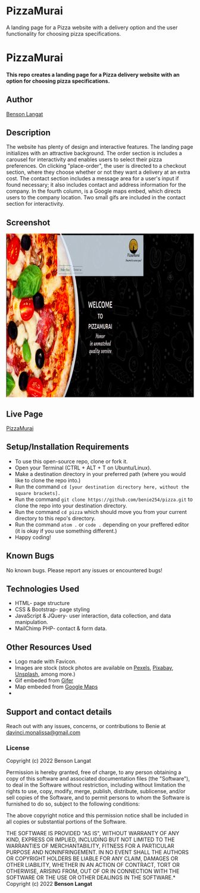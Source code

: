 # PizzaMurai
A landing page for a Pizza website with a delivery option and the user functionality for choosing pizza specifications.

# PizzaMurai
#### This repo creates a landing page for a Pizza delivery website with an option for choosing pizza specifications.
## Author
[Benson Langat](https://github.com/benie254)

## Description
The website has plenty of design and interactive features. The landing page initializes with an attractive background. The order section is includes a carousel for interactivity and enables users to select their pizza preferences. On clicking "place-order", the user is directed to a checkout section, where they choose whether or not they want a delivery at an extra cost. The contact section includes a message area for a user's input if found necessary; it also includes contact and address information for the company. In the fourth column, is a Google maps embed, which directs users to the company location. Two small gifs are included in the contact section for interactivity.

## Screenshot
<img src=" https://raw.githubusercontent.com/benie254/pizza/master/assets/img/screenshot.png" width="900px" height="440px ">

## Live Page 
[PizzaMurai](https://benie254.github.io/pizza)

## Setup/Installation Requirements
* To use this open-source repo, clone or fork it. 
* Open your Terminal (CTRL + ALT + T on Ubuntu/Linux). 
* Make a destination directory in your preferred path (where you would like to clone the repo into.)
* Run the command ``` cd [your destination directory here, without the square brackets]. ```
* Run the command ``` git clone https://github.com/benie254/pizza.git ``` to clone the repo into your destination directory. 
* Run the command ``` cd pizza ``` which should move you from your current directory to this repo's directory.
* Run the command ``` atom . ``` or ``` code . ``` depending on your preffered editor (it is okay if you use something different.)
* Happy coding!

## Known Bugs
No known bugs. Please report any issues or encountered bugs! 

## Technologies Used
* HTML- page structure
* CSS & Bootstrap- page styling 
* JavaScript & JQuery- user interaction, data collection, and data manipulation. 
* MailChimp PHP- contact & form data.

## Other Resources Used 
* Logo made with Favicon. 
* Images are stock (stock photos are available on [Pexels](https://pexels.com), [Pixabay](https://pixabay.com), [Unsplash](https://unsplash.com), among more.)
* Gif embeded from [Gifer](https://gifer.com)
* Map embeded from [Google Maps](https://maps.google.com)
* 
## Support and contact details
Reach out with any issues, concerns, or contributions to Benie at davinci.monalissa@gmail.com

### License
Copyright (c) 2022 Benson Langat

Permission is hereby granted, free of charge, to any person obtaining a copy
of this software and associated documentation files (the "Software"), to deal
in the Software without restriction, including without limitation the rights
to use, copy, modify, merge, publish, distribute, sublicense, and/or sell
copies of the Software, and to permit persons to whom the Software is
furnished to do so, subject to the following conditions:

The above copyright notice and this permission notice shall be included in all
copies or substantial portions of the Software.

THE SOFTWARE IS PROVIDED "AS IS", WITHOUT WARRANTY OF ANY KIND, EXPRESS OR
IMPLIED, INCLUDING BUT NOT LIMITED TO THE WARRANTIES OF MERCHANTABILITY,
FITNESS FOR A PARTICULAR PURPOSE AND NONINFRINGEMENT. IN NO EVENT SHALL THE
AUTHORS OR COPYRIGHT HOLDERS BE LIABLE FOR ANY CLAIM, DAMAGES OR OTHER
LIABILITY, WHETHER IN AN ACTION OF CONTRACT, TORT OR OTHERWISE, ARISING FROM,
OUT OF OR IN CONNECTION WITH THE SOFTWARE OR THE USE OR OTHER DEALINGS IN THE
SOFTWARE.*
Copyright (c) 2022 **Benson Langat**
